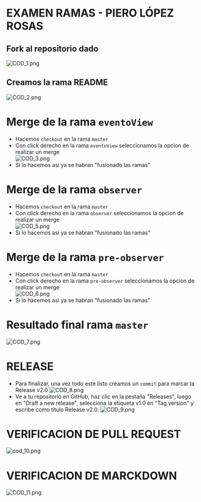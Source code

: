 # EXAMEN RAMAS - PIERO LÓPEZ ROSAS

## Fork al repositorio dado
![COD_1.png](../img/COD_1.png)

## Creamos la rama README
![COD_2.png](../img/COD_2.png)


# Merge de la rama `eventoView`
* Hacemos `checkout` en la rama `master`
* Con click derecho en la rama `eventoView` seleccionamos la opcion de realizar un merge   
  ![COD_3.png](../img/COD_3.png)
* Si lo hacemos asi ya se habran "fusionado las ramas"


# Merge de la rama `observer`
* Hacemos `checkout` en la rama `master`
* Con click derecho en la rama `observer` seleccionamos la opcion de realizar un merge   
  ![COD_5.png](../img/COD_5.png)
* Si lo hacemos asi ya se habran "fusionado las ramas"

# Merge de la rama `pre-observer`
* Hacemos `checkout` en la rama `master`
* Con click derecho en la rama `pre-observer` seleccionamos la opcion de realizar un merge   
  ![COD_6.png](../img/COD_6.png)
* Si lo hacemos asi ya se habran "fusionado las ramas"

# Resultado final rama `master`
![COD_7.png](../img/COD_7.png)


# RELEASE

* Para finalizar, una vez todo este listo creamos un `commit` para marcar la Release v2.0
  ![COD_8.png](../img/COD_8.png)
* Ve a tu repositorio en GitHub, haz clic en la pestaña "Releases", luego en "Draft a new release", selecciona la etiqueta v1.0 en "Tag version" y escribe como título Release v2.0.
  ![COD_9.png](../img/COD_9.png)


# VERIFICACION DE PULL REQUEST
![cod_10.png](../img/cod_10.png)

# VERIFICACION DE MARCKDOWN
![COD_11.png](../img/COD_11.png)